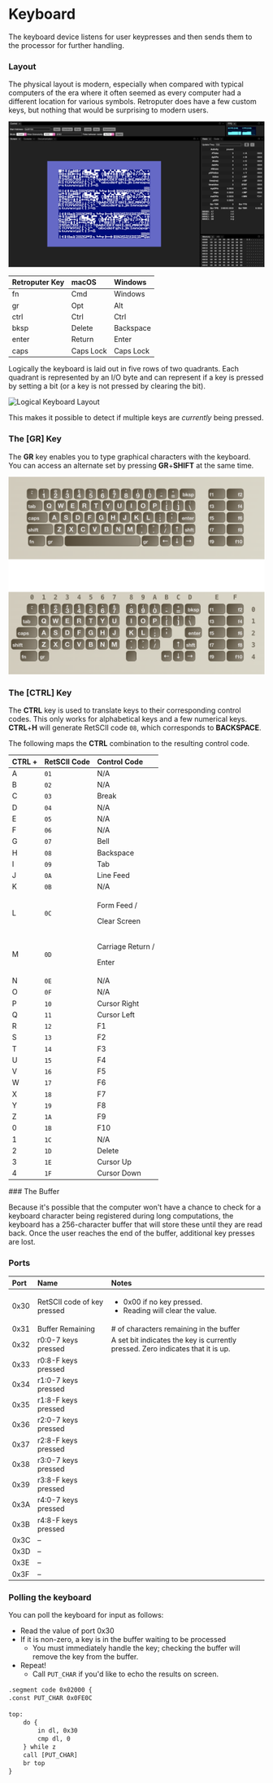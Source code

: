 # Keyboard

The keyboard device listens for user keypresses and then sends them to the processor for further handling.

### Layout

The physical layout is modern, especially when compared with typical computers of the era where it often seemed as every computer had a different location for various symbols. Retroputer does have a few custom keys, but nothing that would be surprising to modern users.

![Physical key placement](../../.gitbook/assets/image%20%286%29.png)

| Retroputer Key | macOS | Windows |
| :--- | :--- | :--- |
| fn | Cmd | Windows |
| gr | Opt | Alt |
| ctrl | Ctrl | Ctrl |
| bksp | Delete | Backspace |
| enter | Return | Enter |
| caps | Caps Lock | Caps Lock |

Logically the keyboard is laid out in five rows of two quadrants. Each quadrant is represented by an I/O byte and can represent if a key is pressed by setting a bit \(or a key is not pressed by clearing the bit\).

![Logical Keyboard Layout](../../.gitbook/assets/image%20%2817%29.png)

This makes it possible to detect if multiple keys are _currently_ being pressed.

### The \[GR\] Key

The **GR** key enables you to type graphical characters with the keyboard. You can access an alternate set by pressing **GR**+**SHIFT** at the same time.

![Characters obtained with and without SHIFT and GR](../../.gitbook/assets/image%20%2810%29.png)

### The \[CTRL\] Key

The **CTRL** key is used to translate keys to their corresponding control codes. This only works for alphabetical keys and a few numerical keys. **CTRL**+**H** will generate RetSCII code `08`, which corresponds to **BACKSPACE**.

The following maps the **CTRL** combination to the resulting control code.

<table>
  <thead>
    <tr>
      <th style="text-align:left">CTRL +</th>
      <th style="text-align:left">RetSCII Code</th>
      <th style="text-align:left">Control Code</th>
    </tr>
  </thead>
  <tbody>
    <tr>
      <td style="text-align:left">A</td>
      <td style="text-align:left"><code>01</code>
      </td>
      <td style="text-align:left">N/A</td>
    </tr>
    <tr>
      <td style="text-align:left">B</td>
      <td style="text-align:left"><code>02</code>
      </td>
      <td style="text-align:left">N/A</td>
    </tr>
    <tr>
      <td style="text-align:left">C</td>
      <td style="text-align:left"><code>03</code>
      </td>
      <td style="text-align:left">Break</td>
    </tr>
    <tr>
      <td style="text-align:left">D</td>
      <td style="text-align:left"><code>04</code>
      </td>
      <td style="text-align:left">N/A</td>
    </tr>
    <tr>
      <td style="text-align:left">E</td>
      <td style="text-align:left"><code>05</code>
      </td>
      <td style="text-align:left">N/A</td>
    </tr>
    <tr>
      <td style="text-align:left">F</td>
      <td style="text-align:left"><code>06</code>
      </td>
      <td style="text-align:left">N/A</td>
    </tr>
    <tr>
      <td style="text-align:left">G</td>
      <td style="text-align:left"><code>07</code>
      </td>
      <td style="text-align:left">Bell</td>
    </tr>
    <tr>
      <td style="text-align:left">H</td>
      <td style="text-align:left"><code>08</code>
      </td>
      <td style="text-align:left">Backspace</td>
    </tr>
    <tr>
      <td style="text-align:left">I</td>
      <td style="text-align:left"><code>09</code>
      </td>
      <td style="text-align:left">Tab</td>
    </tr>
    <tr>
      <td style="text-align:left">J</td>
      <td style="text-align:left"><code>0A</code>
      </td>
      <td style="text-align:left">Line Feed</td>
    </tr>
    <tr>
      <td style="text-align:left">K</td>
      <td style="text-align:left"><code>0B</code>
      </td>
      <td style="text-align:left">N/A</td>
    </tr>
    <tr>
      <td style="text-align:left">L</td>
      <td style="text-align:left"><code>0C</code>
      </td>
      <td style="text-align:left">
        <p>Form Feed /</p>
        <p>Clear Screen</p>
      </td>
    </tr>
    <tr>
      <td style="text-align:left">M</td>
      <td style="text-align:left"><code>0D</code>
      </td>
      <td style="text-align:left">
        <p>Carriage Return /</p>
        <p>Enter</p>
      </td>
    </tr>
    <tr>
      <td style="text-align:left">N</td>
      <td style="text-align:left"><code>0E</code>
      </td>
      <td style="text-align:left">N/A</td>
    </tr>
    <tr>
      <td style="text-align:left">O</td>
      <td style="text-align:left"><code>0F</code>
      </td>
      <td style="text-align:left">N/A</td>
    </tr>
    <tr>
      <td style="text-align:left">P</td>
      <td style="text-align:left"><code>10</code>
      </td>
      <td style="text-align:left">Cursor Right</td>
    </tr>
    <tr>
      <td style="text-align:left">Q</td>
      <td style="text-align:left"><code>11</code>
      </td>
      <td style="text-align:left">Cursor Left</td>
    </tr>
    <tr>
      <td style="text-align:left">R</td>
      <td style="text-align:left"><code>12</code>
      </td>
      <td style="text-align:left">F1</td>
    </tr>
    <tr>
      <td style="text-align:left">S</td>
      <td style="text-align:left"><code>13</code>
      </td>
      <td style="text-align:left">F2</td>
    </tr>
    <tr>
      <td style="text-align:left">T</td>
      <td style="text-align:left"><code>14</code>
      </td>
      <td style="text-align:left">F3</td>
    </tr>
    <tr>
      <td style="text-align:left">U</td>
      <td style="text-align:left"><code>15</code>
      </td>
      <td style="text-align:left">F4</td>
    </tr>
    <tr>
      <td style="text-align:left">V</td>
      <td style="text-align:left"><code>16</code>
      </td>
      <td style="text-align:left">F5</td>
    </tr>
    <tr>
      <td style="text-align:left">W</td>
      <td style="text-align:left"><code>17</code>
      </td>
      <td style="text-align:left">F6</td>
    </tr>
    <tr>
      <td style="text-align:left">X</td>
      <td style="text-align:left"><code>18</code>
      </td>
      <td style="text-align:left">F7</td>
    </tr>
    <tr>
      <td style="text-align:left">Y</td>
      <td style="text-align:left"><code>19</code>
      </td>
      <td style="text-align:left">F8</td>
    </tr>
    <tr>
      <td style="text-align:left">Z</td>
      <td style="text-align:left"><code>1A</code>
      </td>
      <td style="text-align:left">F9</td>
    </tr>
    <tr>
      <td style="text-align:left">0</td>
      <td style="text-align:left"><code>1B</code>
      </td>
      <td style="text-align:left">F10</td>
    </tr>
    <tr>
      <td style="text-align:left">1</td>
      <td style="text-align:left"><code>1C</code>
      </td>
      <td style="text-align:left">N/A</td>
    </tr>
    <tr>
      <td style="text-align:left">2</td>
      <td style="text-align:left"><code>1D</code>
      </td>
      <td style="text-align:left">Delete</td>
    </tr>
    <tr>
      <td style="text-align:left">3</td>
      <td style="text-align:left"><code>1E</code>
      </td>
      <td style="text-align:left">Cursor Up</td>
    </tr>
    <tr>
      <td style="text-align:left">4</td>
      <td style="text-align:left"><code>1F</code>
      </td>
      <td style="text-align:left">Cursor Down</td>
    </tr>
  </tbody>
</table>### The Buffer

Because it's possible that the computer won't have a chance to check for a keyboard character being registered during long computations, the keyboard has a 256-character buffer that will store these until they are read back. Once the user reaches the end of the buffer, additional key presses are lost.

### Ports

<table>
  <thead>
    <tr>
      <th style="text-align:left">Port</th>
      <th style="text-align:left">Name</th>
      <th style="text-align:left">Notes</th>
    </tr>
  </thead>
  <tbody>
    <tr>
      <td style="text-align:left">0x30</td>
      <td style="text-align:left">RetSCII code of key pressed</td>
      <td style="text-align:left">
        <ul>
          <li>0x00 if no key pressed.</li>
          <li>Reading will clear the value.</li>
        </ul>
      </td>
    </tr>
    <tr>
      <td style="text-align:left">0x31</td>
      <td style="text-align:left">Buffer Remaining</td>
      <td style="text-align:left"># of characters remaining in the buffer</td>
    </tr>
    <tr>
      <td style="text-align:left">0x32</td>
      <td style="text-align:left">r0:0-7 keys pressed</td>
      <td style="text-align:left">A set bit indicates the key is currently pressed. Zero indicates that
        it is up.</td>
    </tr>
    <tr>
      <td style="text-align:left">0x33</td>
      <td style="text-align:left">r0:8-F keys pressed</td>
      <td style="text-align:left"></td>
    </tr>
    <tr>
      <td style="text-align:left">0x34</td>
      <td style="text-align:left">r1:0-7 keys pressed</td>
      <td style="text-align:left"></td>
    </tr>
    <tr>
      <td style="text-align:left">0x35</td>
      <td style="text-align:left">r1:8-F keys pressed</td>
      <td style="text-align:left"></td>
    </tr>
    <tr>
      <td style="text-align:left">0x36</td>
      <td style="text-align:left">r2:0-7 keys pressed</td>
      <td style="text-align:left"></td>
    </tr>
    <tr>
      <td style="text-align:left">0x37</td>
      <td style="text-align:left">r2:8-F keys pressed</td>
      <td style="text-align:left"></td>
    </tr>
    <tr>
      <td style="text-align:left">0x38</td>
      <td style="text-align:left">r3:0-7 keys pressed</td>
      <td style="text-align:left"></td>
    </tr>
    <tr>
      <td style="text-align:left">0x39</td>
      <td style="text-align:left">r3:8-F keys pressed</td>
      <td style="text-align:left"></td>
    </tr>
    <tr>
      <td style="text-align:left">0x3A</td>
      <td style="text-align:left">r4:0-7 keys pressed</td>
      <td style="text-align:left"></td>
    </tr>
    <tr>
      <td style="text-align:left">0x3B</td>
      <td style="text-align:left">r4:8-F keys pressed</td>
      <td style="text-align:left"></td>
    </tr>
    <tr>
      <td style="text-align:left">0x3C</td>
      <td style="text-align:left">&#x2013;</td>
      <td style="text-align:left"></td>
    </tr>
    <tr>
      <td style="text-align:left">0x3D</td>
      <td style="text-align:left">&#x2013;</td>
      <td style="text-align:left"></td>
    </tr>
    <tr>
      <td style="text-align:left">0x3E</td>
      <td style="text-align:left">&#x2013;</td>
      <td style="text-align:left"></td>
    </tr>
    <tr>
      <td style="text-align:left">0x3F</td>
      <td style="text-align:left">&#x2013;</td>
      <td style="text-align:left"></td>
    </tr>
  </tbody>
</table>

### Polling the keyboard

You can poll the keyboard for input as follows:

* Read the value of port 0x30
* If it is non-zero, a key is in the buffer waiting to be processed
  * You must immediately handle the key; checking the buffer will remove the key from the buffer.
* Repeat!
  * Call `PUT_CHAR` if you'd like to echo the results on screen.

```text
.segment code 0x02000 {
.const PUT_CHAR 0x0FE0C

top:
    do {
        in dl, 0x30
        cmp dl, 0
    } while z
    call [PUT_CHAR]
    br top
}
```

